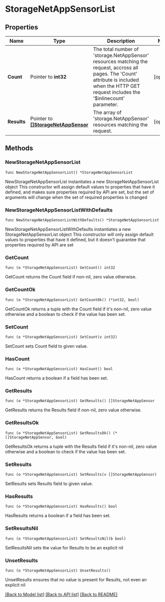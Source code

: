# StorageNetAppSensorList

## Properties

Name | Type | Description | Notes
------------ | ------------- | ------------- | -------------
**Count** | Pointer to **int32** | The total number of &#39;storage.NetAppSensor&#39; resources matching the request, accross all pages. The &#39;Count&#39; attribute is included when the HTTP GET request includes the &#39;$inlinecount&#39; parameter. | [optional] 
**Results** | Pointer to [**[]StorageNetAppSensor**](StorageNetAppSensor.md) | The array of &#39;storage.NetAppSensor&#39; resources matching the request. | [optional] 

## Methods

### NewStorageNetAppSensorList

`func NewStorageNetAppSensorList() *StorageNetAppSensorList`

NewStorageNetAppSensorList instantiates a new StorageNetAppSensorList object
This constructor will assign default values to properties that have it defined,
and makes sure properties required by API are set, but the set of arguments
will change when the set of required properties is changed

### NewStorageNetAppSensorListWithDefaults

`func NewStorageNetAppSensorListWithDefaults() *StorageNetAppSensorList`

NewStorageNetAppSensorListWithDefaults instantiates a new StorageNetAppSensorList object
This constructor will only assign default values to properties that have it defined,
but it doesn't guarantee that properties required by API are set

### GetCount

`func (o *StorageNetAppSensorList) GetCount() int32`

GetCount returns the Count field if non-nil, zero value otherwise.

### GetCountOk

`func (o *StorageNetAppSensorList) GetCountOk() (*int32, bool)`

GetCountOk returns a tuple with the Count field if it's non-nil, zero value otherwise
and a boolean to check if the value has been set.

### SetCount

`func (o *StorageNetAppSensorList) SetCount(v int32)`

SetCount sets Count field to given value.

### HasCount

`func (o *StorageNetAppSensorList) HasCount() bool`

HasCount returns a boolean if a field has been set.

### GetResults

`func (o *StorageNetAppSensorList) GetResults() []StorageNetAppSensor`

GetResults returns the Results field if non-nil, zero value otherwise.

### GetResultsOk

`func (o *StorageNetAppSensorList) GetResultsOk() (*[]StorageNetAppSensor, bool)`

GetResultsOk returns a tuple with the Results field if it's non-nil, zero value otherwise
and a boolean to check if the value has been set.

### SetResults

`func (o *StorageNetAppSensorList) SetResults(v []StorageNetAppSensor)`

SetResults sets Results field to given value.

### HasResults

`func (o *StorageNetAppSensorList) HasResults() bool`

HasResults returns a boolean if a field has been set.

### SetResultsNil

`func (o *StorageNetAppSensorList) SetResultsNil(b bool)`

 SetResultsNil sets the value for Results to be an explicit nil

### UnsetResults
`func (o *StorageNetAppSensorList) UnsetResults()`

UnsetResults ensures that no value is present for Results, not even an explicit nil

[[Back to Model list]](../README.md#documentation-for-models) [[Back to API list]](../README.md#documentation-for-api-endpoints) [[Back to README]](../README.md)


